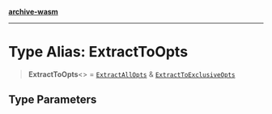 [**archive-wasm**](../../../../README.md)

---

# Type Alias: ExtractToOpts

> **ExtractToOpts**\<\> = [`ExtractAllOpts`](../../../type-aliases/ExtractAllOpts.md) & [`ExtractToExclusiveOpts`](../interfaces/ExtractToExclusiveOpts.md)

## Type Parameters
